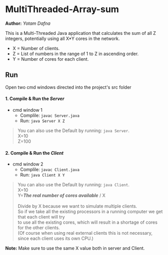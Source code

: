 # MultiThreaded-Array-sum

**Author:** *Yotam Dafna*

This is a Multi-Threaded Java application that calculates the sum of all Z integers, potentially using all X*Y cores in the network.
* X = Number of clients.
* Z = List of numbers in the range of 1 to Z in ascending order.
* Y = Number of cores for each client.

## Run
Open two cmd windows directed into the project's src folder
#### 1. Compile & Run the ***Server***
  * cmd window 1
    * Complile: ``` javac Server.java ```
    * Run: ``` java Server X Z ```

  > You can also use the Default by running: ``` java Server ```. <br> 
  > X=10 <br>
  > Z=100
    
#### 2. Compile & Run the ***Client*** 
 * cmd window 2
   * Complile: ``` javac Client.java ```
   * Run: ``` java Client X Y ``` 

  > You can also use the Default by running: ``` java Client ```. <br> 
  > X=10 <br> 
  > Y=***The real number of cores available*** / X <br> 
  > <br>
  >  Divide by X because we want to simulate multiple clients. <br>
  >  So if we take all the existing processors in a running computer we get that each client will try <br>
  >  to use all the existing cores, which will result in a shortage of cores for the other clients. <br>
  >  (Of course when using real external clients this is not necessary, since each client uses its own CPU.)
  
**Note:** Make sure to use the same X value both in server and Client.
